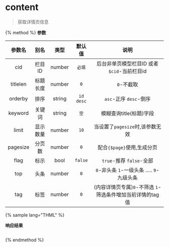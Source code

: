 # content

> 获取详情页信息

{% method %}
**参数**

|参数名|别名|类型|默认值|说明|
|:----:|:--:|:--:|:----:|:--:|
|cid|栏目ID|number|`必填`|后台非单页模型栏目ID 或者 `$cid`-当前栏目id|
|titlelen|标题长度|number|`0`|`0`-不截取|
|orderby|排序|string|`id desc`|`asc`-正序 `desc`-倒序|
|keyword|关键词|string|`空`|模糊查询title(标题)字段|
|limit|显示数量|number|`10`|当设置了`pagesize`时,该参数无效|
|pagesize|分页数|number|`0`|配合`{$page}`使用,生成分页|
|flag|标示|bool|`false`|`true`-推荐 `false`-全部|
|top |头条|number|`0`|`0`-非头条 `1`-一级头条 ..... `9`-九级头条|
|tag |标签|number|`0`|(内容详情页专属)`0`-不筛选 `1`-筛选条件增加当前详情的tag值|


{% sample lang="THML" %}

**响应结果**

```html

```

{% endmethod %}
